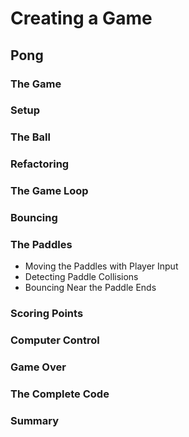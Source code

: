 # Creating a Game

## Pong

### The Game

### Setup

### The Ball

### Refactoring

### The Game Loop

### Bouncing

### The Paddles

- Moving the Paddles with Player Input
- Detecting Paddle Collisions
- Bouncing Near the Paddle Ends

### Scoring Points

### Computer Control

### Game Over

### The Complete Code

### Summary